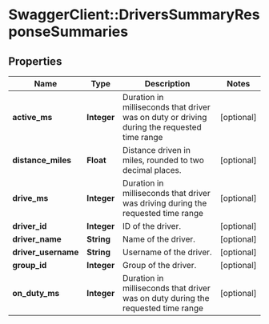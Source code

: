 # SwaggerClient::DriversSummaryResponseSummaries

## Properties
Name | Type | Description | Notes
------------ | ------------- | ------------- | -------------
**active_ms** | **Integer** | Duration in milliseconds that driver was on duty or driving during the requested time range | [optional] 
**distance_miles** | **Float** | Distance driven in miles, rounded to two decimal places. | [optional] 
**drive_ms** | **Integer** | Duration in milliseconds that driver was driving during the requested time range | [optional] 
**driver_id** | **Integer** | ID of the driver. | [optional] 
**driver_name** | **String** | Name of the driver. | [optional] 
**driver_username** | **String** | Username of the driver. | [optional] 
**group_id** | **Integer** | Group of the driver. | [optional] 
**on_duty_ms** | **Integer** | Duration in milliseconds that driver was on duty during the requested time range | [optional] 


